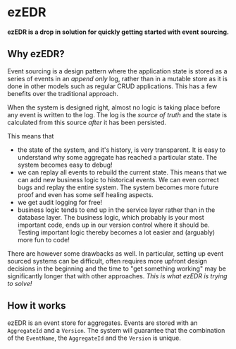# ezEDR

**ezEDR is a drop in solution for quickly getting started with event sourcing.**

## Why ezEDR?

Event sourcing is a design pattern where the application state is stored as a
series of events in an _append only_ log, rather than in a mutable store as it
is done in other models such as regular CRUD applications. This has a few
benefits over the traditional approach.

When the system is designed right, almost no logic is taking place before any
event is written to the log. The log is the _source of truth_ and the state is
calculated from this source _after_ it has been persisted.

This means that

- the state of the system, and it's history, is very transparent. It is easy to
  understand why some aggregate has reached a particular state. The system
  becomes easy to debug!
- we can replay all events to rebuild the current state. This means that we can
  add new business logic to historical events. We can even correct bugs and
  replay the entire system. The system becomes more future proof and even has
  some self healing aspects.
- we get audit logging for free!
- business logic tends to end up in the service layer rather than in the
  database layer. The business logic, which probably is your most important
  code, ends up in our version control where it should be. Testing important
  logic thereby becomes a lot easier and (arguably) more fun to code!

There are however some drawbacks as well. In particular, setting up event
sourced systems can be difficult, often requires more upfront design decisions
in the beginning and the time to "get something working" may be significantly
longer that with other approaches. _This is what ezEDR is trying to solve!_

## How it works

ezEDR is an event store for aggregates. Events are stored with an `AggregateId`
and a `Version`. The system will guarantee that the combination of the
`EventName`, the `AggregateId` and the `Version` is unique.
